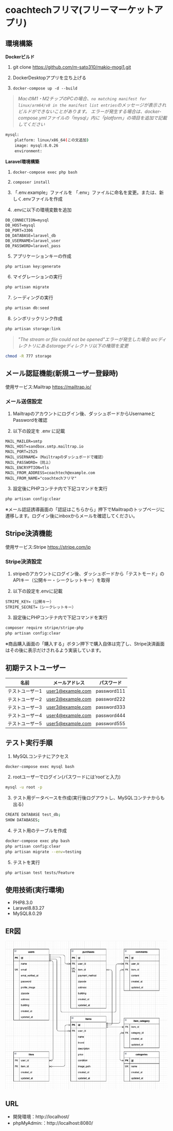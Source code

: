 # coachtechフリマ(フリーマーケットアプリ)

## 環境構築
**Dockerビルド**
1. git clone https://github.com/m-sato310/makio-mogi1.git

2. DockerDesktopアプリを立ち上げる

3. `docker-compose up -d --build`

> *MacのM1・M2チップのPCの場合、`no matching manifest for linux/arm64/v8 in the manifest list entries`のメッセージが表示されビルドができないことがあります。
エラーが発生する場合は、docker-compose.ymlファイルの「mysql」内に「platform」の項目を追加で記載してください*
``` bash
mysql:
    platform: linux/x86_64(この文追加)
    image: mysql:8.0.26
    environment:
```

**Laravel環境構築**
1. `docker-compose exec php bash`

2. `composer install`

3. 「.env.example」ファイルを 「.env」ファイルに命名を変更。または、新しく.envファイルを作成

4. .envに以下の環境変数を追加
``` text
DB_CONNECTION=mysql
DB_HOST=mysql
DB_PORT=3306
DB_DATABASE=laravel_db
DB_USERNAME=laravel_user
DB_PASSWORD=laravel_pass
```

5. アプリケーションキーの作成
``` bash
php artisan key:generate
```

6. マイグレーションの実行
``` bash
php artisan migrate
```

7. シーディングの実行
``` bash
php artisan db:seed
```

8. シンボリックリンク作成
``` bash
php artisan storage:link
```

> *"The stream or file could not be opened"エラーが発生した場合
srcディレクトリにあるstorageディレクトリ以下の権限を変更*
``` bash
chmod -R 777 storage
```

## メール認証機能(新規ユーザー登録時)
使用サービス:Mailtrap https://mailtrap.io/

### メール送信設定
1. Mailtrapのアカウントにログイン後、ダッシュボードからUsernameとPasswordを確認  

2. 以下の設定を .env に記載
``` text
MAIL_MAILER=smtp
MAIL_HOST=sandbox.smtp.mailtrap.io
MAIL_PORT=2525
MAIL_USERNAME=（Mailtrapのダッシュボードで確認）
MAIL_PASSWORD=（同上）
MAIL_ENCRYPTION=tls
MAIL_FROM_ADDRESS=coachtech@example.com
MAIL_FROM_NAME="coachtechフリマ"
```

3. 設定後にPHPコンテナ内で下記コマンドを実行
``` bash
php artisan config:clear
```
※メール認証誘導画面の「認証はこちらから」押下でMailtrapのトップページに遷移します。ログイン後にinboxからメールを確認してください。

## Stripe決済機能
使用サービス:Stripe https://stripe.com/jp

### Stripe決済設定
1. stripeのアカウントにログイン後、ダッシュボードから「テストモード」のAPIキー（公開キー・シークレットキー）を取得

2. 以下の設定を.envに記載
``` text
STRIPE_KEY=（公開キー）
STRIPE_SECRET=（シークレットキー）
```

3. 設定後にPHPコンテナ内で下記コマンドを実行
``` bash
composer require stripe/stripe-php
php artisan config:clear
```
※商品購入画面の「購入する」ボタン押下で購入自体は完了し、Stripe決済画面はその後に表示だけされるよう実装しています。

## 初期テストユーザー

| 名前            | メールアドレス         | パスワード     |
|-----------------|------------------------|----------------|
| テストユーザー1 | user1@example.com      | password111    |
| テストユーザー2 | user2@example.com      | password222    |
| テストユーザー3 | user3@example.com      | password333    |
| テストユーザー4 | user4@example.com      | password444    |
| テストユーザー5 | user5@example.com      | password555    |

## テスト実行手順
1. MySQLコンテナにアクセス
``` bash
docker-compose exec mysql bash
```

2. rootユーザーでログイン(パスワードには’root’と入力)
``` bash
mysql -u root -p
```

3. テスト用データベースを作成(実行後ログアウトし、MySQLコンテナからも出る)
``` bash
CREATE DATABASE test_db;
SHOW DATABASES;
```

4. テスト用のテーブルを作成
``` bash
docker-compose exec php bash
php artisan config:clear
php artisan migrate --env=testing
```

5. テストを実行
``` bash
php artisan test tests/Feature
```

## 使用技術(実行環境)
- PHP8.3.0
- Laravel8.83.27
- MySQL8.0.29

## ER図
![ER図](ER.drawio.png)

## URL
- 開発環境：http://localhost/
- phpMyAdmin:：http://localhost:8080/